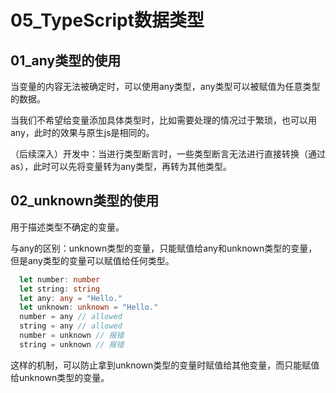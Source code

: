 # 05_TypeScript数据类型

## 01_any类型的使用

当变量的内容无法被确定时，可以使用any类型，any类型可以被赋值为任意类型的数据。

当我们不希望给变量添加具体类型时，比如需要处理的情况过于繁琐，也可以用any，此时的效果与原生js是相同的。

（后续深入）开发中：当进行类型断言时，一些类型断言无法进行直接转换（通过as），此时可以先将变量转为any类型，再转为其他类型。

## 02_unknown类型的使用

用于描述类型不确定的变量。

与any的区别：unknown类型的变量，只能赋值给any和unknown类型的变量，但是any类型的变量可以赋值给任何类型。

```ts
  let number: number
  let string: string
  let any: any = "Hello."
  let unknown: unknown = "Hello."
  number = any // allowed
  string = any // allowed
  number = unknown // 报错
  string = unknown // 报错
```

这样的机制，可以防止拿到unknown类型的变量时赋值给其他变量，而只能赋值给unknown类型的变量。
